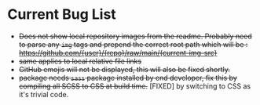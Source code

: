 # Current Bug List

- ~~Does not show local repository images from the readme. Probably need to parse
  any `img` tags and prepend the correct root path which will be :
  <https://github.com/{user}/{repo}/raw/main/{current-img-src}>~~
- ~~same applies to local relative file links~~
- ~~GitHub emojis will not be displayed, this will also be fixed shortly.~~
- ~~package needs `sass` package installed by end developer, fix this by
  compiling all SCSS to CSS at build time.~~ [FIXED] by switching to CSS as it's
  trivial code.
